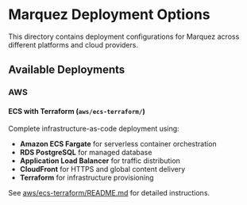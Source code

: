 # Marquez Deployment Options

This directory contains deployment configurations for Marquez across different platforms and cloud providers.

## Available Deployments

### AWS

#### ECS with Terraform (`aws/ecs-terraform/`)
Complete infrastructure-as-code deployment using:
- **Amazon ECS Fargate** for serverless container orchestration
- **RDS PostgreSQL** for managed database
- **Application Load Balancer** for traffic distribution
- **CloudFront** for HTTPS and global content delivery
- **Terraform** for infrastructure provisioning

See [aws/ecs-terraform/README.md](aws/ecs-terraform/README.md) for detailed instructions.